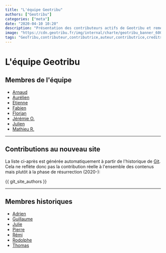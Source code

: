 ```yaml
---
title: "L'équipe Geotribu"
authors: ["Geotribu"]
categories: ["meta"]
date: "2020-04-10 10:20"
description: "Présentation des contributeurs actifs de Geotribu et remerciements aux personnes et projets libres qui rendent l'aventure possible."
image: "https://cdn.geotribu.fr/img/internal/charte/geotribu_banner_600x300.png"
tags: "GeoTribu,contributeur,contributrice,auteur,contributrice,credits,remerciement,soutien"
---
```


# L'équipe Geotribu

## Membres de l'équipe

- [Arnaud](avdc)
- [Aurélien](acha)
- [Etienne](edel)
- [Fabien](fgob)
- [Florian](fbor)
- [Jérémie O.](jory)
- [Julien](jmou)
- [Mathieu R.](mraj)

----

## Contributions au nouveau site

La liste ci-après est générée automatiquement à partir de l'historique de [Git](https://fr.wikipedia.org/wiki/Git). Cela ne reflète donc pas la contribution réelle à l'ensemble des contenus mais plutôt à la phase de résurrection (2020-):

{{ git_site_authors }}

----

## Membres historiques

- [Adrien](avha)
- [Guillaume](gdbo)
- [Julie](jpie)
- [Pierre](pver)
- [Rémi](rbov)
- [Rodolphe](rqui)
- [Thomas](tgra)
